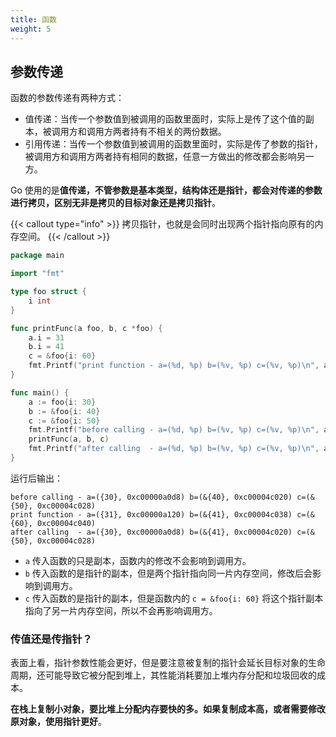 ```yaml
---
title: 函数
weight: 5
---
```


## 参数传递

函数的参数传递有两种方式：

- 值传递：当传一个参数值到被调用的函数里面时，实际上是传了这个值的副本，被调用方和调用方两者持有不相关的两份数据。
- 引用传递：当传一个参数值到被调用的函数里面时，实际是传了参数的指针，被调用方和调用方两者持有相同的数据，任意一方做出的修改都会影响另一方。

Go 使用的是**值传递，不管参数是基本类型，结构体还是指针，都会对传递的参数进行拷贝，区别无非是拷贝的目标对象还是拷贝指针**。

{{< callout type="info" >}}
拷贝指针，也就是会同时出现两个指针指向原有的内存空间。
{{< /callout >}}


```go
package main

import "fmt"

type foo struct {
	i int
}

func printFunc(a foo, b, c *foo) {
	a.i = 31
	b.i = 41
	c = &foo{i: 60}
	fmt.Printf("print function - a=(%d, %p) b=(%v, %p) c=(%v, %p)\n", a, &a, b, &b, c, &c)
}

func main() {
	a := foo{i: 30}
	b := &foo{i: 40}
	c := &foo{i: 50}
	fmt.Printf("before calling - a=(%d, %p) b=(%v, %p) c=(%v, %p)\n", a, &a, b, &b, c, &c)
	printFunc(a, b, c)
	fmt.Printf("after calling  - a=(%d, %p) b=(%v, %p) c=(%v, %p)\n", a, &a, b, &b, c, &c)
}
```

运行后输出：

```
before calling - a=({30}, 0xc00000a0d8) b=(&{40}, 0xc00004c020) c=(&{50}, 0xc00004c028)
print function - a=({31}, 0xc00000a120) b=(&{41}, 0xc00004c038) c=(&{60}, 0xc00004c040)
after calling  - a=({30}, 0xc00000a0d8) b=(&{41}, 0xc00004c020) c=(&{50}, 0xc00004c028)
```

- `a` 传入函数的只是副本，函数内的修改不会影响到调用方。
- `b` 传入函数的是指针的副本，但是两个指针指向同一片内存空间，修改后会影响到调用方。
- `c` 传入函数的是指针的副本，但是函数内的 `c = &foo{i: 60}` 将这个指针副本指向了另一片内存空间，所以不会再影响调用方。

### 传值还是传指针？

表面上看，指针参数性能会更好，但是要注意被复制的指针会延长目标对象的生命周期，还可能导致它被分配到堆上，其性能消耗要加上堆内存分配和垃圾回收的成本。

**在栈上复制小对象，要比堆上分配内存要快的多。如果复制成本高，或者需要修改原对象，使用指针更好**。


